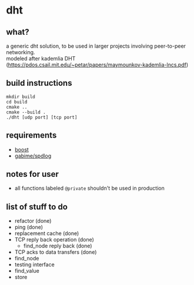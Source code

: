 # dht

## what?

a generic dht solution, to be used in larger projects involving peer-to-peer networking.  
modeled after kademlia DHT (https://pdos.csail.mit.edu/~petar/papers/maymounkov-kademlia-lncs.pdf)

## build instructions

```
mkdir build
cd build
cmake ..
cmake --build .
./dht [udp port] [tcp port]
```

## requirements

- [boost](http://boost.org)
- [gabime/spdlog](http://github.com/gabime/spdlog)

## notes for user

- all functions labeled `@private` shouldn't be used in production

## list of stuff to do

- refactor (done)
- ping (done)
- replacement cache (done)
- TCP reply back operation (done)
    - find_node reply back (done)
- TCP acks to data transfers (done)
- find_node
- testing interface
- find_value
- store